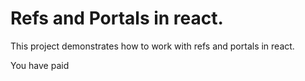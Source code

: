 # Refs and Portals in react.

This project demonstrates how to work with refs and portals in react.

You have paid